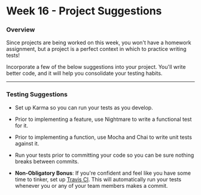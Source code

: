 # Week 16 - Project Suggestions

### Overview

Since projects are being worked on this week, you won't have a homework assignment, but a project is a perfect context in which to practice writing tests! 

Incorporate a few of the below suggestions into your project. You'll write better code, and it will help you consolidate your testing habits.

- - -

### Testing Suggestions

* Set up Karma so you can run your tests as you develop.

* Prior to implementing a feature, use Nightmare to write a functional test for it.

* Prior to implementing a function, use Mocha and Chai to write unit tests against it.

* Run your tests prior to committing your code so you can be sure nothing breaks between commits.

* **Non-Obligatory Bonus**: If you're confident and feel like you have some time to tinker, set up [Travis CI](https://travis-ci.org/). This will automatically run your tests whenever you or any of your team members makes a commit. 
